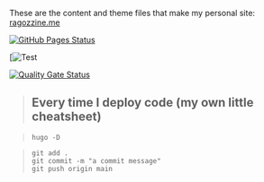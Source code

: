 These are the content and theme files that make my personal site: [ragozzine.me](https://ragozzine.me)

[![GitHub Pages Status](https://github.com/ragozzine/hugozzine/workflows/GitHub%20Pages/badge.svg)](https://github.com/ragozzine/hugozzine/actions)

[![Test](https://github.com/ragozzine/hugozzine/workflows/CI/badge.svg?branch=main&event=push)

[![Quality Gate Status](https://sonarcloud.io/api/project_badges/measure?project=ragozzine_hugozzine&metric=alert_status)](https://sonarcloud.io/dashboard?id=ragozzine_hugozzine)

> ## Every time I deploy code (my own little cheatsheet)

> `hugo -D`

> ```
> git add .
> git commit -m "a commit message"
> git push origin main
> ```
